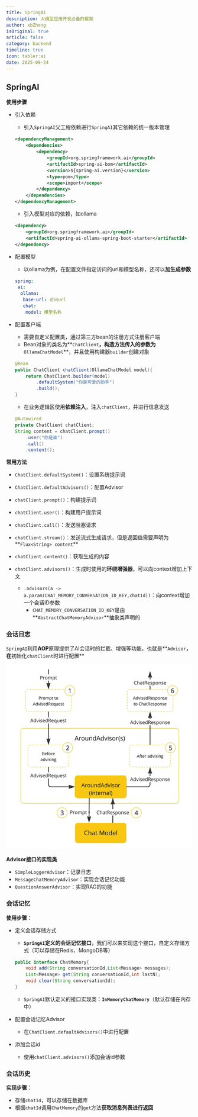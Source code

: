 ```yaml
---
title: SpringAI
description: 大模型应用开发必备的框架
author: xbZhong
isOriginal: true
article: false
category: backend
timeline: true
icon: tabler:ai
date: 2025-09-24
---
```

## SpringAI

**使用步骤**

- 引入依赖

  - 引入`SpringAI`父工程依赖进行`SpringAI`其它依赖的统一版本管理

  ```xml
  <dependencyManagement>
      <dependencies>
          <dependency>
              <groupId>org.springframework.ai</groupId>
              <artifactId>spring-ai-bom</artifactId>
              <version>${spring-ai.version}</version>
              <type>pom</type>
              <scope>import</scope>
          </dependency>
      </dependencies>
  </dependencyManagement>
  ```

  - 引入模型对应的依赖，如ollama

  ```xml
  <dependency>
      <groupId>org.springframework.ai</groupId>
      <artifactId>spring-ai-ollama-spring-boot-starter</artifactId>
  </dependency>
  ```

- 配置模型

  - 以ollama为例，在配置文件指定访问的url和模型名称，还可以**加生成参数**

  ```yml
  spring:
   ai:
    ollama:
     base-url: 访问url
     chat:
      model: 模型名称
  ```

- 配置客户端

  - 需要自定义配置类，通过第三方bean的注册方式注册客户端
  - Bean对象的类名为**`ChatClient`**，构造方法传入的参数为**`OllamaChatModel`**，并且使用构建器`builder`创建对象

  ```java
  @Bean
  public ChatClient chatClient(OllamaChatModel model){
      return ChatClient.builder(model)
          .defaultSystem("你是可爱的助手")
          .build();
  }
  ```

  - 在业务逻辑区使用**依赖注入**，注入`chatClient`，并进行信息发送

  ```java
  @Autowired
  private ChatClient chatClient;
  String content = chatClient.prompt()
      .user("你是谁")
      .call()
      .content();
  ```

**常用方法**

- `ChatClient.defaultSystem()`：设置系统提示词

- `ChatClient.defaultAdvisors()`：配置Advisor

- `chatClient.prompt()`：构建提示词
- `chatClient.user()`：构建用户提示词
- `chatClient.call()`：发送阻塞请求
- `chatClient.stream()`：发送流式生成请求，但是返回值需要声明为**`Flux<String> content`**
- `chatClient.content()`：获取生成的内容
- `chatClient.advisors()`：生成时使用的**环绕增强器**，可以向context增加上下文
  - `.advisors(a -> a.param(CHAT_MEMORY_CONVERSATION_ID_KEY,chatId))`：向context增加一个会话ID参数
    - `CHAT_MEMORY_CONVERSATION_ID_KEY`是由**`AbstractChatMemoryAdvisor`**抽象类声明的


### 会话日志

`SpringAI`利用**AOP**原理提供了AI会话时的拦截、增强等功能，也就是**`Advisor`**，在**初始化`chatClient`时进行配置**

![image-20250915194026653](/screenshot/backend/image-20250915194026653.png)

**Advisor接口的实现类**

- `SimpleLoggerAdvisor`：记录日志
- `MessageChatMemoryAdvisor`：实现会话记忆功能
- `QuestionAnswerAdvisor`：实现RAG的功能

### 会话记忆

**使用步骤：**

- 定义会话存储方式

  - **`SpringAI`定义的会话记忆接口**，我们可以来实现这个接口，自定义存储方式（可以存储在Redis、MongoDB等）

  ```java
  public interface ChatMemory{
      void add(String conversationId,List<Message> messages);
      List<Message> get(String conversationId,int lastN);
      void clear(String conversationId);
  }
  ```

  - `SpringAI`默认定义的接口实现类：**`InMemoryChatMemory`**（默认存储在内存中）

- 配置会话记忆Advisor

  - 在`ChatClient.defaultAdvisors()`中进行配置

- 添加会话id

  - 使用`chatClient.advisors()`添加会话id参数

### 会话历史

**实现步骤**：

- 存储`chatId`，可以存储在数据库
- 根据`chatId`调用`ChatMemory`的`get`方法**获取消息列表进行返回**
